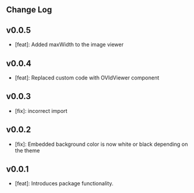 ## Change Log

## v0.0.5
- [feat]: Added maxWidth to the image viewer

## v0.0.4
- [feat]: Replaced custom code with OVIdViewer component

## v0.0.3
- [fix]: incorrect import

## v0.0.2
- [fix]: Embedded background color is now white or black depending on the theme

## v0.0.1
- [feat]: Introduces package functionality.